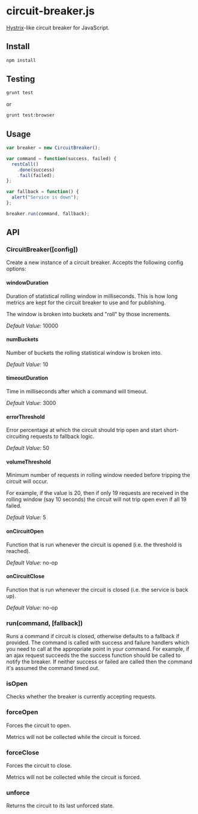 # circuit-breaker.js

[Hystrix](https://github.com/Netflix/Hystrix)-like circuit breaker for JavaScript.


## Install

```sh
npm install
```


## Testing

```sh
grunt test
```

or

```sh
grunt test:browser
```


## Usage

```js
var breaker = new CircuitBreaker();

var command = function(success, failed) {
  restCall()
    .done(success)
    .fail(failed);
};

var fallback = function() {
  alert("Service is down");
};

breaker.run(command, fallback);
```


## API


### CircuitBreaker([config])

Create a new instance of a circuit breaker. Accepts the following config options:

#### windowDuration

Duration of statistical rolling window in milliseconds. This is how long metrics are kept for the circuit breaker to use and for publishing.

The window is broken into buckets and "roll" by those increments.

*Default Value:* 10000

#### numBuckets

Number of buckets the rolling statistical window is broken into.

*Default Value:* 10

#### timeoutDuration

Time in milliseconds after which a command will timeout.

*Default Value:* 3000

#### errorThreshold

Error percentage at which the circuit should trip open and start short-circuiting requests to fallback logic.

*Default Value:* 50

#### volumeThreshold

Minimum number of requests in rolling window needed before tripping the circuit will occur.

For example, if the value is 20, then if only 19 requests are received in the rolling window (say 10 seconds) the circuit will not trip open even if all 19 failed.

*Default Value:* 5

#### onCircuitOpen

Function that is run whenever the circuit is opened (i.e. the threshold is reached).

*Default Value:* no-op

#### onCircuitClose

Function that is run whenever the circuit is closed (i.e. the service is back up).

*Default Value:* no-op


### run(command, [fallback])

Runs a command if circuit is closed, otherwise defaults to a fallback if provided. The command is called with success and failure handlers which you need to call at the appropriate point in your command. For example, if an ajax request succeeds the the success function should be called to notify the breaker. If neither success or failed are called then the command it's assumed the command timed out.

### isOpen

Checks whether the breaker is currently accepting requests.

### forceOpen

Forces the circuit to open.

Metrics will not be collected while the circuit is forced.

### forceClose

Forces the circuit to close.

Metrics will not be collected while the circuit is forced.

### unforce

Returns the circuit to its last unforced state.
